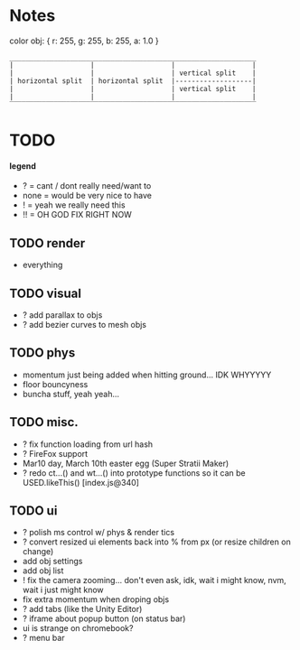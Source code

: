 # Notes ################
color obj: { r: 255, g: 255, b: 255, a: 1.0 }

    _____________________________________________________________
    |                   |                   |                   |
    |                   |                   | vertical split    |
    | horizontal split  | horizontal split  |-------------------|
    |                   |                   | vertical split    |
    |                   |                   |                   |
    ‾‾‾‾‾‾‾‾‾‾‾‾‾‾‾‾‾‾‾‾‾‾‾‾‾‾‾‾‾‾‾‾‾‾‾‾‾‾‾‾‾‾‾‾‾‾‾‾‾‾‾‾‾‾‾‾‾‾‾‾‾

# TODO ################

#### legend
- ? = cant / dont really need/want to
- none = would be very nice to have
- ! = yeah we really need this
- !! = OH GOD FIX RIGHT NOW

## TODO render
- everything

## TODO visual
- ? add parallax to objs
- ? add bezier curves to mesh objs

## TODO phys
- momentum just being added when hitting ground... IDK WHYYYYY
- floor bouncyness
- buncha stuff, yeah yeah...

## TODO misc.
- ? fix function loading from url hash
- ? FireFox support
- Mar10 day, March 10th easter egg (Super Stratii Maker)
- ? redo ct...() and wt...() into prototype functions so it can be USED.likeThis() [index.js@340]

## TODO ui
- ? polish ms control w/ phys & render tics
- ? convert resized ui elements back into % from px (or resize children on change)
- add obj settings
- add obj list
- ! fix the camera zooming... don't even ask, idk, wait i might know, nvm, wait i just might know
- fix extra momentum when droping objs
- ? add tabs (like the Unity Editor)
- ? iframe about popup button (on status bar)
- ui is strange on chromebook?
- ? menu bar
